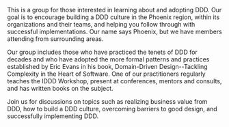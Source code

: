 This is a group for those interested in learning about and adopting DDD. Our goal is to encourage building a DDD culture in the Phoenix region, within its organizations and their teams, and helping you follow through with successful implementations. Our name says Phoenix, but we have members attending from surrounding areas.

Our group includes those who have practiced the tenets of DDD for decades and who have adopted the more formal patterns and practices established by Eric Evans in his book, Domain-Driven Design--Tackling Complexity in the Heart of Software. One of our practitioners regularly teaches the IDDD Workshop, present at conferences, mentors and consults, and has written books on the subject.

Join us for discussions on topics such as realizing business value from DDD, how to build a DDD culture, overcoming barriers to good design, and successfully implementing DDD.